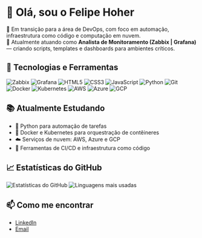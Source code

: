 # 👋 Olá, sou o Felipe Hoher

🎯 Em transição para a área de DevOps, com foco em automação, infraestrutura como código e computação em nuvem.  
💼 Atualmente atuando como **Analista de Monitoramento (Zabbix | Grafana)** — criando scripts, templates e dashboards para ambientes críticos.

## 🚀 Tecnologias e Ferramentas

![Zabbix](https://img.shields.io/badge/Zabbix-e30b17?style=flat&logo=zabbix&logoColor=white)
![Grafana](https://img.shields.io/badge/Grafana-F46800?style=flat&logo=grafana&logoColor=white)
![HTML5](https://img.shields.io/badge/HTML5-E34F26?style=flat&logo=html5&logoColor=white)
![CSS3](https://img.shields.io/badge/CSS3-1572B6?style=flat&logo=css3&logoColor=white)
![JavaScript](https://img.shields.io/badge/JavaScript-F7DF1E?style=flat&logo=javascript&logoColor=black)
![Python](https://img.shields.io/badge/Python-3776AB?style=flat&logo=python&logoColor=white)
![Git](https://img.shields.io/badge/Git-F05032?style=flat&logo=git&logoColor=white)
![Docker](https://img.shields.io/badge/Docker-2496ED?style=flat&logo=docker&logoColor=white)
![Kubernetes](https://img.shields.io/badge/Kubernetes-326CE5?style=flat&logo=kubernetes&logoColor=white)
![AWS](https://img.shields.io/badge/AWS-232F3E?style=flat&logo=amazon-aws&logoColor=white)
![Azure](https://img.shields.io/badge/Azure-0078D4?style=flat&logo=microsoft-azure&logoColor=white)
![GCP](https://img.shields.io/badge/GCP-4285F4?style=flat&logo=google-cloud&logoColor=white)

## 📚 Atualmente Estudando

- 🐍 Python para automação de tarefas
- 🐳 Docker e Kubernetes para orquestração de contêineres
- ☁️ Serviços de nuvem: AWS, Azure e GCP
- 🔧 Ferramentas de CI/CD e infraestrutura como código

## 📈 Estatísticas do GitHub

![Estatísticas do GitHub](https://github-readme-stats.vercel.app/api?username=hoherfelipe&show_icons=true&theme=radical)
![Linguagens mais usadas](https://github-readme-stats.vercel.app/api/top-langs/?username=hoherfelipe&layout=compact&theme=radical)

## 📫 Como me encontrar

- [LinkedIn](https://www.linkedin.com/in/hoherfelipe)
- [Email](mailto:hoherfelipe@gmail.com)
